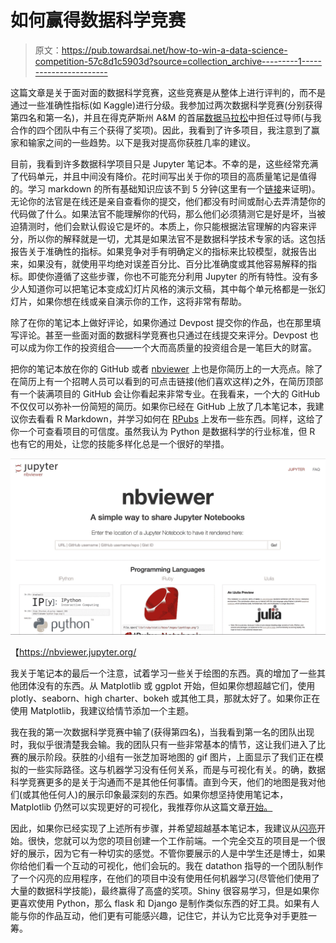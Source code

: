 # 如何赢得数据科学竞赛

> 原文：<https://pub.towardsai.net/how-to-win-a-data-science-competition-57c8d1c5903d?source=collection_archive---------1----------------------->

这篇文章是关于面对面的数据科学竞赛，这些竞赛是从整体上进行评判的，而不是通过一些准确性指标(如 Kaggle)进行分级。我参加过两次数据科学竞赛(分别获得第四名和第一名)，并且在得克萨斯州 A&M 的首届[数据马拉松](https://2019.tamudatathon.com/)中担任过导师(与我合作的四个团队中有三个获得了奖项)。因此，我看到了许多项目，我注意到了赢家和输家之间的一些趋势。以下是我对提高你获胜几率的建议。

目前，我看到许多数据科学项目只是 Jupyter 笔记本。不幸的是，这些经常充满了代码单元，并且中间没有降价。花时间写出关于你的项目的高质量笔记是值得的。学习 markdown 的所有基础知识应该不到 5 分钟(这里有一个[链接](https://rmarkdown.rstudio.com/authoring_basics.html)来证明)。无论你的法官是在线还是亲自查看你的提交，他们都没有时间或耐心去弄清楚你的代码做了什么。如果法官不能理解你的代码，那么他们必须猜测它是好是坏，当被迫猜测时，他们会默认假设它是坏的。本质上，你只能根据法官理解的内容来评分，所以你的解释就是一切，尤其是如果法官不是数据科学技术专家的话。这包括报告关于准确性的指标。如果竞争对手有明确定义的指标来比较模型，就报告出来，如果没有，就使用平均绝对误差百分比、百分比准确度或其他容易解释的指标。即使你遵循了这些步骤，你也不可能充分利用 Jupyter 的所有特性。没有多少人知道你可以把笔记本变成幻灯片风格的演示文稿，其中每个单元格都是一张幻灯片，如果你想在线或亲自演示你的工作，这将非常有帮助。

除了在你的笔记本上做好评论，如果你通过 Devpost 提交你的作品，也在那里填写评论。甚至一些面对面的数据科学竞赛也只通过在线提交来评分。Devpost 也可以成为你工作的投资组合——一个大而高质量的投资组合是一笔巨大的财富。

把你的笔记本放在你的 GitHub 或者 [nbviewer](https://nbviewer.jupyter.org/) 上也是你简历上的一大亮点。除了在简历上有一个招聘人员可以看到的可点击链接(他们喜欢这样)之外，在简历顶部有一个装满项目的 GitHub 会让你看起来非常专业。在我看来，一个大的 GitHub 不仅仅可以弥补一份简短的简历。如果你已经在 GitHub 上放了几本笔记本，我建议你去看看 R Markdown，并学习如何在 [RPubs](https://rpubs.com/) 上发布一些东西。同样，这给了你一个可查看项目的可信度。虽然我认为 Python 是数据科学的行业标准，但 R 也有它的用处，让您的技能多样化总是一个很好的举措。

![](img/a68d8f13df32a0e17b3911d5d0558ecf.png)

【https://nbviewer.jupyter.org/ 

我关于笔记本的最后一个注意，试着学习一些关于绘图的东西。真的增加了一些其他团体没有的东西。从 Matplotlib 或 ggplot 开始，但如果你想超越它们，使用 plotly、seaborn、high charter、bokeh 或其他工具，那就太好了。如果你正在使用 Matplotlib，我建议给情节添加一个主题。

我在我的第一次数据科学竞赛中输了(获得第四名)，当我看到第一名的团队出现时，我似乎很清楚我会输。我的团队只有一些非常基本的情节，这让我们进入了比赛的展示阶段。获胜的小组有一张芝加哥地图的 gif 图片，上面显示了我们正在模拟的一些实际路径。这与机器学习没有任何关系，而是与可视化有关。的确，数据科学竞赛更多的是关于沟通而不是其他任何事情。直到今天，他们的地图是我对他们(或其他任何人)的展示印象最深刻的东西。如果你想坚持使用笔记本，Matplotlib 仍然可以实现更好的可视化，我推荐你从这篇文章[开始。](https://towardsdatascience.com/animations-with-matplotlib-d96375c5442c)

因此，如果你已经实现了上述所有步骤，并希望超越基本笔记本，我建议从[闪亮](https://shiny.rstudio.com/)开始。很快，您就可以为您的项目创建一个工作前端。一个完全交互的项目是一个很好的展示，因为它有一种切实的感觉。不管你要展示的人是中学生还是博士，如果你给他们看一个互动的可视化，他们会玩的。我在 datathon 指导的一个团队制作了一个闪亮的应用程序，在他们的项目中没有使用任何机器学习(尽管他们使用了大量的数据科学技能)，最终赢得了高盛的奖项。Shiny 很容易学习，但是如果你更喜欢使用 Python，那么 flask 和 Django 是制作类似东西的好工具。如果有人能与你的作品互动，他们更有可能感兴趣，记住它，并认为它比竞争对手更胜一筹。